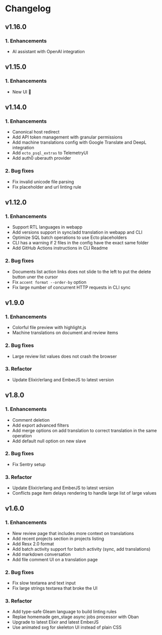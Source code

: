 # Changelog

## v1.16.0

### 1. Enhancements

- AI assistant with OpenAI integration

## v1.15.0

### 1. Enhancements

- New UI :tada:

## v1.14.0

### 1. Enhancements

- Canonical host redirect
- Add API token management with granular permissions
- Add machine translations config with Google Translate and DeepL integration
- Add `ecto_psql_extras` to TelemetryUI
- Add auth0 uberauth provider

### 2. Bug fixes

- Fix invalid unicode file parsing
- Fix placeholder and url linting rule

## v1.12.0

### 1. Enhancements

- Support RTL languages in webapp
- Add versions support in sync/add translation in webapp and CLI
- Optimize SQL batch operations to use Ecto placeholders
- CLI has a warning if 2 files in the config have the exact same folder
- Add GitHub Actions instructions in CLI Readme

### 2. Bug fixes

- Documents list action links does not slide to the left to put the delete button uner the cursor
- Fix `accent format --order-by` option
- Fix large number of concurrent HTTP requests in CLI sync

## v1.9.0

### 1. Enhancements

- Colorful file preview with highlight.js
- Machine translations on document and review items

### 2. Bug fixes

- Large review list values does not crash the browser

### 3. Refactor

- Update Elixir/erlang and EmberJS to latest version

## v1.8.0

### 1. Enhancements

- Comment deletion
- Add export advanced filters
- Add merge options on add translation to correct translation in the same operation
- Add default null option on new slave

### 2. Bug fixes

- Fix Sentry setup

### 3. Refactor

- Update Elixir/erlang and EmberJS to latest version
- Conflicts page item delays rendering to handle large list of large values

## v1.6.0

### 1. Enhancements

- New review page that includes more context on translations
- Add recent projects section in projects listing
- Add Resx 2.0 format
- Add batch activity support for batch activity (sync, add translations)
- Add markdown conversation
- Add file comment UI on a translation page

### 2. Bug fixes

- Fix slow textarea and text input
- Fix large strings textarea that broke the UI

### 3. Refactor

- Add type-safe Gleam language to build linting rules
- Replae homemade gen_stage async jobs processor with Oban
- Upgrade to latest Elixir and latest EmberJS
- Use animated svg for skeleton UI instead of plain CSS
